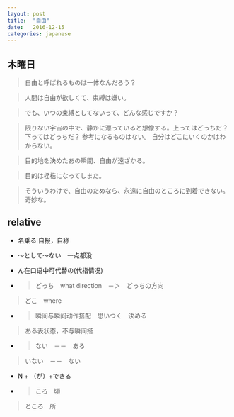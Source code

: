 ```yaml
---
layout: post
title:  "自由"
date:   2016-12-15
categories: japanese
---
```

## 木曜日

> 自由と呼ばれるものは一体なんだろう？

> 人間は自由が欲しくて、束縛は嫌い。

> でも、いつの束縛としてないって、どんな感じですか？

> 限りない宇宙の中で、静かに漂っていると想像する。上ってはどっちだ？下ってはどっちだ？
参考になるものはない。
自分はどこにいくのかはわからない。

> 目的地を決めたあの瞬間、自由が遠ざかる。

> 目的は桎梏になってしまた。

> そういうわけで、自由のためなら、永遠に自由のところに到着できない。奇妙な。



## relative

* 名乗る 自报，自称

* ～として～ない　一点都没

* ん在口语中可代替の(代指情况)

* > どっち　what direction　－＞　どっちの方向
> どこ　where

* > 瞬间与瞬间动作搭配　思いつく　決める
> ある表状态，不与瞬间搭

* > ない　－－　ある
> いない　－－　ない

* N + （が）+できる 

* > ころ　頃
> ところ　所

